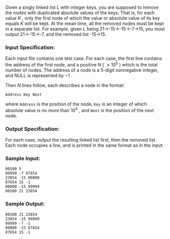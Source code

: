 <!-- Title
Deduplication on a Linked List (25)
-->
Given a singly linked list $L$ with integer keys, you are supposed to remove
the nodes with duplicated absolute values of the keys. That is, for each value
$K$ , only the first node of which the value or absolute value of its key
equals $K$ will be kept. At the mean time, all the removed nodes must be kept
in a separate list. For example, given $L$ being 21→-15→-15→-7→15, you must
output 21→-15→-7, and the removed list -15→15.

### Input Specification:

Each input file contains one test case. For each case, the first line contains
the address of the first node, and a positive $N$ ( $\le 10^5$ ) which is the
total number of nodes. The address of a node is a 5-digit nonnegative integer,
and NULL is represented by $-1$ .

Then $N$ lines follow, each describes a node in the format:

    
    
    Address Key Next

where `Address` is the position of the node, `Key` is an integer of which
absolute value is no more than $10^4$ , and `Next` is the position of the next
node.

### Output Specification:

For each case, output the resulting linked list first, then the removed list.
Each node occupies a line, and is printed in the same format as in the input.

### Sample Input:

    
    
    00100 5
    99999 -7 87654
    23854 -15 00000
    87654 15 -1
    00000 -15 99999
    00100 21 23854

### Sample Output:

    
    
    00100 21 23854
    23854 -15 99999
    99999 -7 -1
    00000 -15 87654
    87654 15 -1


